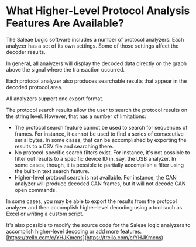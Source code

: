# What Higher-Level Protocol Analysis Features Are Available?

The Saleae Logic software includes a number of protocol analyzers. Each analyzer has a set of its own settings. Some of those settings affect the decoder results.

In general, all analyzers will display the decoded data directly on the graph above the signal where the transaction occurred.

Each protocol analyzer also produces searchable results that appear in the decoded protocol area.

All analyzers support one export format.

The protocol search results allow the user to search the protocol results on the string level. However, that has a number of limitations:

* The protocol search feature cannot be used to search for sequences of frames. For instance, it cannot be used to find a series of consecutive serial bytes. In some cases, that can be accomplished by exporting the results to a CSV file and searching there.
* No protocol-specific search filters exist. For instance, it's not possible to filter out results to a specific device ID in, say, the USB analyzer. In some cases, though, it is possible to partially accomplish a filter using the built-in text search feature.
* Higher-level protocol search is not available. For instance, the CAN analyzer will produce decoded CAN frames, but it will not decode CAN open commands.

In some cases, you may be able to export the results from the protocol analyzer and then accomplish higher-level decoding using a tool such as Excel or writing a custom script.

It's also possible to modify the source code for the Saleae logic analyzers to accomplish higher-level decoding or add more features. [https://trello.com/c/YHJKmcns](https://trello.com/c/YHJKmcns)

